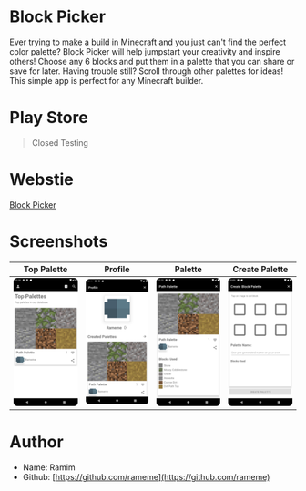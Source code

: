 # Block Picker
Ever trying to make a build in Minecraft and you just can't find the perfect color palette? Block Picker will help jumpstart your creativity and inspire others! Choose any 6 blocks and put them in a palette that you can share or save for later. Having trouble still? Scroll through other palettes for ideas! This simple app is perfect for any Minecraft builder.

# Play Store
> Closed Testing

# Webstie
[Block Picker](rameme.github.io/block-picker-website/)

# Screenshots
Top Palette | Profile | Palette | Create Palette |
:-------------------------:|:-------------------------:|:-------------------------:|:-------------------------:|
![](./Screenshots/Screenshot_20220504_001101.png) | ![](./Screenshots/Screenshot_20220504_001158.png) | ![](./Screenshots/Screenshot_20220504_001212.png) | ![](./Screenshots/Screenshot_20220504_220329.png)

# Author
- Name: Ramim 
- Github: [https://github.com/rameme](https://github.com/rameme)